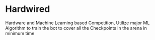 # Hardwired
Hardware and Machine Learning based Competition, Utilize major ML Algorithm to train the bot to cover all the Checkpoints in the arena in minimum time
